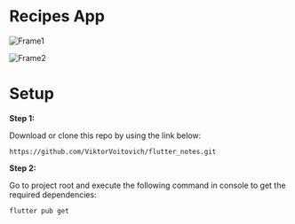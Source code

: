 # Recipes App

![Frame1](https://user-images.githubusercontent.com/48404251/118543827-794f1700-b75d-11eb-880e-1f1137c73008.png)

![Frame2](https://user-images.githubusercontent.com/48404251/118543856-85d36f80-b75d-11eb-99d6-343d11a14d92.png)


# Setup

**Step 1:**

Download or clone this repo by using the link below:

```
https://github.com/ViktorVoitovich/flutter_notes.git
```

**Step 2:**

Go to project root and execute the following command in console to get the required dependencies: 

```
flutter pub get 
```